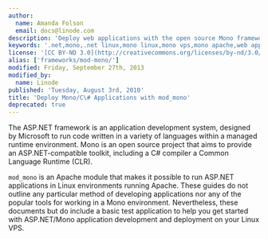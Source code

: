 ```yaml
---
author:
  name: Amanda Folson
  email: docs@linode.com
description: 'Deploy web applications with the open source Mono framework.'
keywords: '.net,mono,.net linux,mono linux,mono vps,mono apache,web applications,web frameworks'
license: '[CC BY-ND 3.0](http://creativecommons.org/licenses/by-nd/3.0/us/)'
alias: ['frameworks/mod-mono/']
modified: Friday, September 27th, 2013
modified_by:
  name: Linode
published: 'Tuesday, August 3rd, 2010'
title: 'Deploy Mono/C\# Applications with mod_mono'
deprecated: true
---
```


The ASP.NET framework is an application development system, designed by Microsoft to run code written in a variety of languages within a managed runtime environment. Mono is an open source project that aims to provide an ASP.NET-compatible toolkit, including a C\# compiler a Common Language Runtime (CLR).

`mod_mono` is an Apache module that makes it possible to run ASP.NET applications in Linux environments running Apache. These guides do not outline any particular method of developing applications nor any of the popular tools for working in a Mono environment. Nevertheless, these documents but do include a basic test application to help you get started with ASP.NET/Mono application development and deployment on your Linux VPS.



